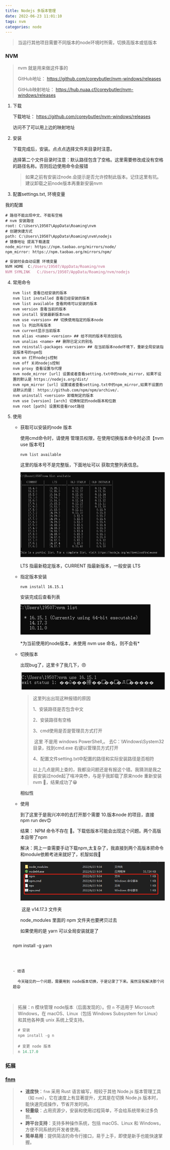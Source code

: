 ```yaml
---
title: Nodejs 多版本管理
date: 2022-06-23 11:01:10
tags: nvm
categories: node
---
```


> 当运行其他项目需要不同版本的node环境时所需，切换高版本或低版本

### NVM

> nvm 就是用来做这件事的
>
> GitHub地址： https://github.com/coreybutler/nvm-windows/releases
>
> GitHub映射地址： https://hub.nuaa.cf/coreybutler/nvm-windows/releases

<!--more-->

1. 下载

	下载地址： https://github.com/coreybutler/nvm-windows/releases

	访问不了可以用上边的映射地址

2. 安装

	下载完成后，安装。点点点选择文件夹目录时注意。

	选择第二个文件目录时注意：默认路径包含了空格。这里需要修改成没有空格的路径名称。否则后边使用命令会报错

	> 如果之前有安装过node.会提示是否允许控制此版本。记住这里有坑。建议卸载之前node版本再重新安装nvm

	

3. 配置settings.txt, 环境变量

  我的配置

  ```
  # 路径不能出现中文、不能有空格
  # nvm 安装路径
  root: C:\Users\19507\AppData\Roaming\nvm
  # 创建快捷方式
  path: C:\Users\19507\AppData\Roaming\nvm\nodejs
  # 镜像地址 提高下载速度
  node_mirror: https://npm.taobao.org/mirrors/node/ 
  npm_mirror: https://npm.taobao.org/mirrors/npm/
  ```

  ```js
  # 安装时会自动设置 环境变量
  NVM HOME	C:/Users/19507/AppData/Roaming/nvm
  NVM SYMLINK	C:/Users/19507/AppData/Roaming/nvm/nodejs
  ```

  

4. 常用命令

	```
	nvm list 查看已经安装的版本
	nvm list installed 查看已经安装的版本
	nvm list available 查看网络可以安装的版本
	nvm version 查看当前的版本
	nvm install 安装最新版本nvm
	nvm use <version> ## 切换使用指定的版本node
	nvm ls 列出所有版本
	nvm current显示当前版本
	nvm alias <name> <version> ## 给不同的版本号添加别名
	nvm unalias <name> ## 删除已定义的别名
	nvm reinstall-packages <version> ## 在当前版本node环境下，重新全局安装指定版本号的npm包
	nvm on 打开nodejs控制
	nvm off 关闭nodejs控制
	nvm proxy 查看设置与代理
	nvm node_mirror [url] 设置或者查看setting.txt中的node_mirror，如果不设置的默认是 https://nodejs.org/dist/
	nvm npm_mirror [url] 设置或者查看setting.txt中的npm_mirror,如果不设置的话默认的是： https://github.com/npm/npm/archive/.
	nvm uninstall <version> 卸载制定的版本
	nvm use [version] [arch] 切换制定的node版本和位数
	nvm root [path] 设置和查看root路径
	```

	

5. 使用

	- 获取可以安装的node 版本

		使用cmd命令时，请使用 管理员权限，在使用切换版本命令时必须【nvm use 版本号】

		```
		nvm list available
		```

		这里的版本号不是完整版，下面地址可以 获取完整列表信息。

		![image-20220623103119537](https://raw.githubusercontent.com/wyf195075595/images/main/blog/image-20220623103119537.png)

		LTS 指最新稳定版本，CURRENT 指最新版本，一般安装 LTS

	- 指定版本安装

		```
		nvm install 16.15.1
		```

		安装完成后查看列表

		![image-20220623103553171](https://raw.githubusercontent.com/wyf195075595/images/main/blog/image-20220623103553171.png)

		

		\*为当前使用的node版本，未使用 nvm use 命名，则不会有\*

		

	- 切换版本

		出现bug了，这里卡了我几下，😠

		![image-20220623103841133](https://raw.githubusercontent.com/wyf195075595/images/main/blog/image-20220623103841133.png)

		> 这里列出出现这种报错的原因
		>
		> 1、安装路径是否包含中文
		>
		> 2、安装路径有空格
		>
		> 3、cmd使用是否是管理员方式打开
		>
		> ​	这里 不是用 windows PowerShell,。 去C：\Windows\System32目录，找到cmd.exe 右键以管理员方式打开
		>
		> 4、配置文件setting.txt中配置的路径和实际安装路径是否相符
		>
		> 以上几点是网上查的，我都没问题还是有报这个错。我猜测是我之前安装过node起了啥冲突😳，与是乎我卸载了原来node 重新安装nvm 🤨，结果成功了😁

		相似性

		

	- 使用

	  到了这里于是我兴冲冲的去打开那个需要 10.版本node 的项目，直接 npm run dev😊

	  结果： NPM 命令不存在 🤮。下载低版本可能会出现这个问题。两个高版本自带了npm

	  解决：网上一查需要手动下载npm,太复杂了，我直接到两个高版本把命令和module依赖考进来就好了，机智如我🤤

	  ![image-20220623105452303](https://raw.githubusercontent.com/wyf195075595/images/main/blog/image-20220623105452303.png)

	  ​				这是 v14.17.3 文件夹

	  node_modules 里面的 npm 文件夹也要拷贝过去

	  

	  如果使用的是 yarn 可以全局安装就是了

	  ```
    npm install -g yarn
	  ```
	
	  
	
	- 结语
	
		今天碰见的一个问题，需要用到 node版本切换，于是记录了下来。虽然没有解决那个问题😩
	
	

> 拓展：n 模块管理 node版本（后面发现的）。但 `n` 不适用于 Microsoft Windows，在 macOS、Linux（包括 Windows Subsystem for Linux）和其他各种类 unix 系统上受支持。
>
> ```js
> # 安装
> npm install -g n
> 
> # 变更 node 版本
> n 14.17.0
> ```
>
> 

### 拓展

### [fnm](https://github.com/Schniz/fnm)

> - **速度快**：`fnm` 采用 Rust 语言编写，相较于其他 Node.js 版本管理工具（如 `nvm`），它在速度上有显著提升，尤其是在切换 Node.js 版本时，能快速完成操作，节省开发时间。
> - **轻量级**：占用资源少，安装和使用过程简单，不会给系统带来过多负担。
> - **跨平台支持**：支持多种操作系统，包括 macOS、Linux 和 Windows，方便不同系统的开发者使用。
> - **简单易用**：提供简洁的命令行接口，易于上手，即使是新手也能快速掌握。